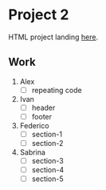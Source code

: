 # Project 2

HTML project landing [here](https://preview.cruip.com/gray/).

## Work

1. Alex
    - [ ] repeating code
2. Ivan
    - [ ] header
    - [ ] footer
3. Federico
    - [ ] section-1
    - [ ] section-2
4. Sabrina
    - [ ] section-3
    - [ ] section-4
    - [ ] section-5

